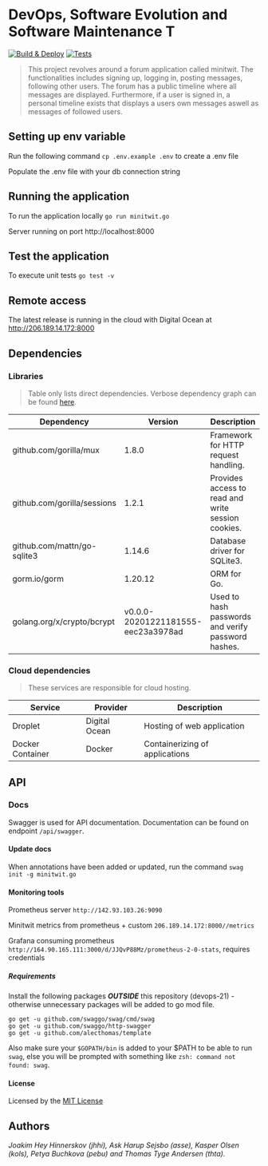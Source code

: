 # DevOps, Software Evolution and Software Maintenance T

[![Build & Deploy](https://github.com/heyjoakim/devops-21/actions/workflows/deploy.yml/badge.svg)](https://github.com/heyjoakim/devops-21/actions/workflows/deploy.yml)
[![Tests](https://github.com/heyjoakim/devops-21/actions/workflows/build_test.yml/badge.svg)](https://github.com/heyjoakim/devops-21/actions/workflows/build_test.yml)

> This project revolves around a forum application called minitwit. The functionalities includes signing up, logging in, posting messages, following other users. The forum has a public timeline where all messages are displayed. Furthermore, if a user is signed in, a personal timeline exists that displays a users own messages aswell as messages of followed users.

## Setting up env variable

Run the following command `cp .env.example .env` to create a .env file

Populate the .env file with your db connection string

## Running the application

To run the application locally `go run minitwit.go`

Server running on port http://localhost:8000

## Test the application

To execute unit tests `go test -v`

## Remote access

The latest release is running in the cloud with Digital Ocean at http://206.189.14.172:8000

## Dependencies

### Libraries

> Table only lists direct dependencies. Verbose dependency graph can be found [here](assets/dep_app_simple.png).

| **Dependency**              | **Version**                        | **Description**                                    |
| --------------------------- | ---------------------------------- | -------------------------------------------------- |
| github.com/gorilla/mux      | 1.8.0                              | Framework for HTTP request handling.               |
| github.com/gorilla/sessions | 1.2.1                              | Provides access to read and write session cookies. |
| github.com/mattn/go-sqlite3 | 1.14.6                             | Database driver for SQLite3.                       |
| gorm.io/gorm                | 1.20.12                            | ORM for Go.                                        |
| golang.org/x/crypto/bcrypt  | v0.0.0-20201221181555-eec23a3978ad | Used to hash passwords and verify password hashes. |

### Cloud dependencies

> These services are responsible for cloud hosting.

| **Service**      | **Provider**    | **Description**                |
| ---------------- | --------------- | ------------------------------ |
| Droplet     | Digital Ocean | Hosting of web application     |
| Docker Container | Docker          | Containerizing of applications |

## API

### Docs

Swagger is used for API documentation. Documentation can be found on endpoint `/api/swagger`.

#### Update docs

When annotations have been added or updated, run the command `swag init -g minitwit.go`

#### Monitoring tools

Prometheus server `http://142.93.103.26:9090`

Minitwit metrics from prometheus + custom `206.189.14.172:8000//metrics`

Grafana consuming prometheus `http://164.90.165.111:3000/d/JJQvP88Mz/prometheus-2-0-stats`, requires credentials

##### Requirements

Install the following packages **_OUTSIDE_** this repository (devops-21) - otherwise unnecessary packages will be added to go mod file.

```
go get -u github.com/swaggo/swag/cmd/swag
go get -u github.com/swaggo/http-swagger
go get -u github.com/alecthomas/template
```

Also make sure your `$GOPATH/bin` is added to your $PATH to be able to run `swag`, else you will be prompted with something like `zsh: command not found: swag`.

#### License

Licensed by the [MIT License ](LICENSE)


## Authors

_Joakim Hey Hinnerskov (jhhi), Ask Harup Sejsbo (asse), Kasper Olsen (kols), Petya Buchkova (pebu) and Thomas Tyge Andersen (thta)._
